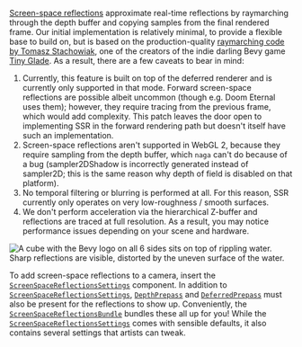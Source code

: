 <!-- Implement opt-in sharp screen-space reflections for the deferred renderer, with improved raymarching code. -->
<!-- https://github.com/bevyengine/bevy/pull/13418 -->

[Screen-space reflections](https://lettier.github.io/3d-game-shaders-for-beginners/screen-space-reflection.html) approximate real-time reflections by raymarching through the depth buffer and copying samples from the final rendered frame. 
Our initial implementation is relatively minimal, to provide a flexible base to build on, but is based on the production-quality [raymarching code by Tomasz Stachowiak](https://gist.github.com/h3r2tic/9c8356bdaefbe80b1a22ae0aaee192db), one of the creators of the indie darling Bevy game [Tiny Glade](https://store.steampowered.com/app/2198150/Tiny_Glade/).
As a result, there are a few caveats to bear in mind:

1. Currently, this feature is built on top of the deferred renderer and is currently only supported in that mode. Forward screen-space reflections are possible albeit uncommon (though e.g. Doom Eternal uses them); however, they require tracing from the previous frame, which would add complexity. This patch leaves the door open to implementing SSR in the forward rendering path but doesn't itself have such an implementation.
2. Screen-space reflections aren't supported in WebGL 2, because they require sampling from the depth buffer, which `naga` can't do because of a bug (sampler2DShadow is incorrectly generated instead of sampler2D; this is the same reason why depth of field is disabled on that platform).
3. No temporal filtering or blurring is performed at all. For this reason, SSR currently only operates on very low-roughness / smooth surfaces.
4. We don't perform acceleration via the hierarchical Z-buffer and reflections are traced at full resolution. As a result, you may notice performance issues depending on your scene and hardware.

![A cube with the Bevy logo on all 6 sides sits on top of rippling water. Sharp reflections are visible, distorted by the uneven surface of the water.](screen_space_reflections.png)

To add screen-space reflections to a camera, insert the [`ScreenSpaceReflectionsSettings`] component.
In addition to [`ScreenSpaceReflectionsSettings`], [`DepthPrepass`] and [`DeferredPrepass`] must also be present for the reflections to show up.
Conveniently, the [`ScreenSpaceReflectionsBundle`] bundles these all up for you!
While the [`ScreenSpaceReflectionsSettings`] comes with sensible defaults, it also contains several settings that artists can tweak.

[`ScreenSpaceReflectionsBundle`]: https://dev-docs.bevyengine.org/bevy/pbr/struct.ScreenSpaceReflectionsBundle.html
[`ScreenSpaceReflectionsSettings`]:https://dev-docs.bevyengine.org/bevy/pbr/struct.ScreenSpaceReflectionsSettings.html
[`DepthPrepass`]: https://dev-docs.bevyengine.org/bevy/core_pipeline/prepass/struct.DepthPrepass.html
[`DeferredPrepass`]: https://dev-docs.bevyengine.org/bevy/core_pipeline/prepass/struct.DeferredPrepass.html
